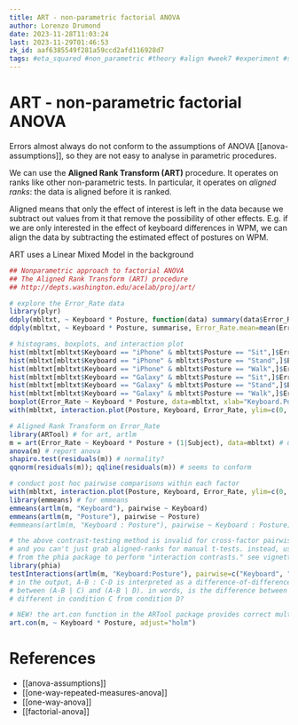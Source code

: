 ```yaml
---
title: ART - non-parametric factorial ANOVA
author: Lorenzo Drumond
date: 2023-11-28T11:03:24
last: 2023-11-29T01:46:53
zk_id: aaf6385549f281a59ccd2afd116928d7
tags: #eta_squared #non_parametric #theory #align #week7 #experiment #statistics #sphericity #interactions #rlang #greenhouse_geyser #ART #coursera #designing_running_and_analyzing_experiments #test #counterbalancing #design #anova
---
```



# ART - non-parametric factorial ANOVA
Errors almost always do not conform to the assumptions of ANOVA [[anova-assumptions]], so they are not easy to analyse in parametric procedures.

We can use the __Aligned Rank Transform (ART)__ procedure. It operates on ranks like other non-parametric tests. In particular,
it operates on _aligned ranks_: the data is aligned before it is ranked.

Aligned means that only the effect of interest is left in the data because we subtract out values from it that remove the possibility of other effects. E.g. if we are only interested in the effect of keyboard differences in WPM, we can align the data by subtracting the estimated effect of postures on WPM.

ART uses a Linear Mixed Model in the background

```R
## Nonparametric approach to factorial ANOVA
## The Aligned Rank Transform (ART) procedure
## http://depts.washington.edu/acelab/proj/art/

# explore the Error_Rate data
library(plyr)
ddply(mbltxt, ~ Keyboard * Posture, function(data) summary(data$Error_Rate))
ddply(mbltxt, ~ Keyboard * Posture, summarise, Error_Rate.mean=mean(Error_Rate), Error_Rate.sd=sd(Error_Rate))

# histograms, boxplots, and interaction plot
hist(mbltxt[mbltxt$Keyboard == "iPhone" & mbltxt$Posture == "Sit",]$Error_Rate)
hist(mbltxt[mbltxt$Keyboard == "iPhone" & mbltxt$Posture == "Stand",]$Error_Rate)
hist(mbltxt[mbltxt$Keyboard == "iPhone" & mbltxt$Posture == "Walk",]$Error_Rate)
hist(mbltxt[mbltxt$Keyboard == "Galaxy" & mbltxt$Posture == "Sit",]$Error_Rate)
hist(mbltxt[mbltxt$Keyboard == "Galaxy" & mbltxt$Posture == "Stand",]$Error_Rate)
hist(mbltxt[mbltxt$Keyboard == "Galaxy" & mbltxt$Posture == "Walk",]$Error_Rate)
boxplot(Error_Rate ~ Keyboard * Posture, data=mbltxt, xlab="Keyboard.Posture", ylab="Error_Rate") # boxplots
with(mbltxt, interaction.plot(Posture, Keyboard, Error_Rate, ylim=c(0, max(mbltxt$Error_Rate)))) # interaction?

# Aligned Rank Transform on Error_Rate
library(ARTool) # for art, artlm
m = art(Error_Rate ~ Keyboard * Posture + (1|Subject), data=mbltxt) # uses LMM
anova(m) # report anova
shapiro.test(residuals(m)) # normality?
qqnorm(residuals(m)); qqline(residuals(m)) # seems to conform

# conduct post hoc pairwise comparisons within each factor
with(mbltxt, interaction.plot(Posture, Keyboard, Error_Rate, ylim=c(0, max(mbltxt$Error_Rate)))) # for convenience
library(emmeans) # for emmeans
emmeans(artlm(m, "Keyboard"), pairwise ~ Keyboard)
emmeans(artlm(m, "Posture"), pairwise ~ Posture)
#emmeans(artlm(m, "Keyboard : Posture"), pairwise ~ Keyboard : Posture) # don't do this in ART!

# the above contrast-testing method is invalid for cross-factor pairwise comparisons in ART.
# and you can't just grab aligned-ranks for manual t-tests. instead, use testInteractions
# from the phia package to perform "interaction contrasts." see vignette("art-contrasts").
library(phia)
testInteractions(artlm(m, "Keyboard:Posture"), pairwise=c("Keyboard", "Posture"), adjustment="holm")
# in the output, A-B : C-D is interpreted as a difference-of-differences, i.e., the difference
# between (A-B | C) and (A-B | D). in words, is the difference between A and B significantly
# different in condition C from condition D?

# NEW! the art.con function in the ARTool package provides correct multifactor pairwise comparisons
art.con(m, ~ Keyboard * Posture, adjust="holm")
```

# References
- [[anova-assumptions]]
- [[one-way-repeated-measures-anova]]
- [[one-way-anova]]
- [[factorial-anova]]
